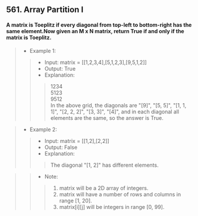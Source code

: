 ## 561. Array Partition I
#### A matrix is Toeplitz if every diagonal from top-left to bottom-right has the same element.Now given an M x N matrix, return True if and only if the matrix is Toeplitz.
>* Example 1:  
>>* Input: matrix = [[1,2,3,4],[5,1,2,3],[9,5,1,2]]  
>>* Output: True  
>>* Explanation:  
>>>1234  
5123  
9512  
In the above grid, the diagonals are "[9]", "[5, 5]", "[1, 1, 1]", "[2, 2, 2]", "[3, 3]", "[4]", and in each diagonal all elements are the same, so the answer is True.  
  
>* Example 2:  
>>* Input: matrix = [[1,2],[2,2]]  
>>* Output: False  
>>* Explanation:  
>>>The diagonal "[1, 2]" has different elements.  
  
>>* Note:  
>>>1. matrix will be a 2D array of integers.
>>>2. matrix will have a number of rows and columns in range [1, 20].
>>>3. matrix[i][j] will be integers in range [0, 99].